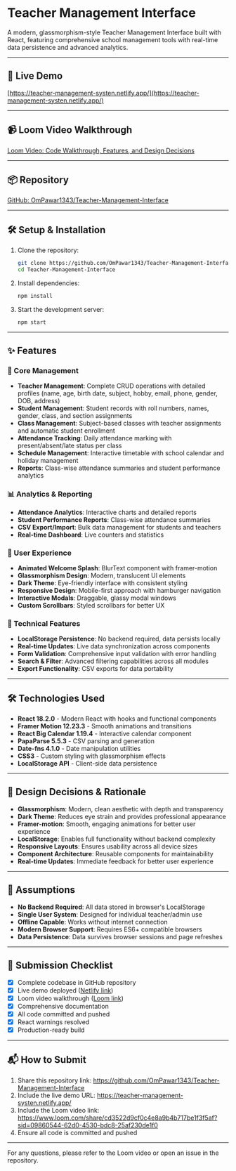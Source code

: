 # Teacher Management Interface

A modern, glassmorphism-style Teacher Management Interface built with React, featuring comprehensive school management tools with real-time data persistence and advanced analytics.

---

## 🚀 Live Demo

[https://teacher-management-systen.netlify.app/](https://teacher-management-systen.netlify.app/)

---

## 📹 Loom Video Walkthrough

[Loom Video: Code Walkthrough, Features, and Design Decisions](https://www.loom.com/share/cd3522d9cf0c4e8a9b4b717be1f3f5af?sid=09860544-62d0-4530-bdc8-25af230de1f0)

---

## 📦 Repository

[GitHub: OmPawar1343/Teacher-Management-Interface](https://github.com/OmPawar1343/Teacher-Management-Interface)

---

## 🛠️ Setup & Installation

1. Clone the repository:
   ```bash
   git clone https://github.com/OmPawar1343/Teacher-Management-Interface.git
   cd Teacher-Management-Interface
   ```
2. Install dependencies:
   ```bash
   npm install
   ```
3. Start the development server:
   ```bash
   npm start
   ```

---

## ✨ Features

### 🎯 Core Management
- **Teacher Management**: Complete CRUD operations with detailed profiles (name, age, birth date, subject, hobby, email, phone, gender, DOB, address)
- **Student Management**: Student records with roll numbers, names, gender, class, and section assignments
- **Class Management**: Subject-based classes with teacher assignments and automatic student enrollment
- **Attendance Tracking**: Daily attendance marking with present/absent/late status per class
- **Schedule Management**: Interactive timetable with school calendar and holiday management
- **Reports**: Class-wise attendance summaries and student performance analytics

### 📊 Analytics & Reporting
- **Attendance Analytics**: Interactive charts and detailed reports
- **Student Performance Reports**: Class-wise attendance summaries
- **CSV Export/Import**: Bulk data management for students and teachers
- **Real-time Dashboard**: Live counters and statistics

### 🎨 User Experience
- **Animated Welcome Splash**: BlurText component with framer-motion
- **Glassmorphism Design**: Modern, translucent UI elements
- **Dark Theme**: Eye-friendly interface with consistent styling
- **Responsive Design**: Mobile-first approach with hamburger navigation
- **Interactive Modals**: Draggable, glassy modal windows
- **Custom Scrollbars**: Styled scrollbars for better UX

### 🔧 Technical Features
- **LocalStorage Persistence**: No backend required, data persists locally
- **Real-time Updates**: Live data synchronization across components
- **Form Validation**: Comprehensive input validation with error handling
- **Search & Filter**: Advanced filtering capabilities across all modules
- **Export Functionality**: CSV exports for data portability

---

## 🛠️ Technologies Used

- **React 18.2.0** - Modern React with hooks and functional components
- **Framer Motion 12.23.3** - Smooth animations and transitions
- **React Big Calendar 1.19.4** - Interactive calendar component
- **PapaParse 5.5.3** - CSV parsing and generation
- **Date-fns 4.1.0** - Date manipulation utilities
- **CSS3** - Custom styling with glassmorphism effects
- **LocalStorage API** - Client-side data persistence

---

## 🎨 Design Decisions & Rationale

- **Glassmorphism**: Modern, clean aesthetic with depth and transparency
- **Dark Theme**: Reduces eye strain and provides professional appearance
- **Framer-motion**: Smooth, engaging animations for better user experience
- **LocalStorage**: Enables full functionality without backend complexity
- **Responsive Layouts**: Ensures usability across all device sizes
- **Component Architecture**: Reusable components for maintainability
- **Real-time Updates**: Immediate feedback for better user experience

---

## 📝 Assumptions

- **No Backend Required**: All data stored in browser's LocalStorage
- **Single User System**: Designed for individual teacher/admin use
- **Offline Capable**: Works without internet connection
- **Modern Browser Support**: Requires ES6+ compatible browsers
- **Data Persistence**: Data survives browser sessions and page refreshes

---

## 📄 Submission Checklist

- [x] Complete codebase in GitHub repository
- [x] Live demo deployed ([Netlify link](https://teacher-management-systen.netlify.app/))
- [x] Loom video walkthrough ([Loom link](https://www.loom.com/share/cd3522d9cf0c4e8a9b4b717be1f3f5af?sid=09860544-62d0-4530-bdc8-25af230de1f0))
- [x] Comprehensive documentation
- [x] All code committed and pushed
- [x] React warnings resolved
- [x] Production-ready build

---

## 📬 How to Submit

1. Share this repository link: https://github.com/OmPawar1343/Teacher-Management-Interface
2. Include the live demo URL: https://teacher-management-systen.netlify.app/
3. Include the Loom video link: https://www.loom.com/share/cd3522d9cf0c4e8a9b4b717be1f3f5af?sid=09860544-62d0-4530-bdc8-25af230de1f0
4. Ensure all code is committed and pushed

---

For any questions, please refer to the Loom video or open an issue in the repository.
